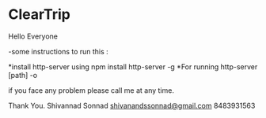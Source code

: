 # ClearTrip

Hello Everyone

-some instructions to run this :

*install http-server using npm install http-server -g *For running http-server [path] -o



if you face any problem please call me at any time.

Thank You. Shivannad Sonnad shivanandssonnad@gmail.com 8483931563
